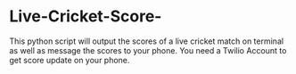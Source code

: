 # Live-Cricket-Score-
This python script will output the scores of a live cricket match on terminal as well as message the scores to your phone.
You need a Twilio Account to get score update on your phone.
